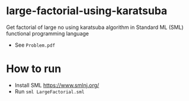 # large-factorial-using-karatsuba
Get factorial of large no using karatsuba algorithm in Standard ML (SML) functional programming language
- See `Problem.pdf`

# How to run
- Install SML https://www.smlnj.org/
- Run `sml LargeFactorial.sml`
